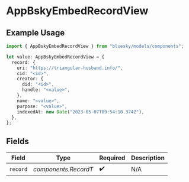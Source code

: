 # AppBskyEmbedRecordView

## Example Usage

```typescript
import { AppBskyEmbedRecordView } from "bluesky/models/components";

let value: AppBskyEmbedRecordView = {
  record: {
    uri: "https://triangular-husband.info/",
    cid: "<id>",
    creator: {
      did: "<id>",
      handle: "<value>",
    },
    name: "<value>",
    purpose: "<value>",
    indexedAt: new Date("2023-05-07T09:54:10.374Z"),
  },
};
```

## Fields

| Field                | Type                 | Required             | Description          |
| -------------------- | -------------------- | -------------------- | -------------------- |
| `record`             | *components.RecordT* | :heavy_check_mark:   | N/A                  |
